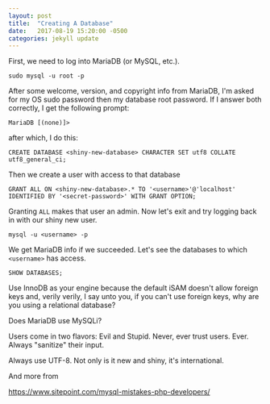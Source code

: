 ```yaml
---
layout: post
title:  "Creating A Database"
date:   2017-08-19 15:20:00 -0500
categories: jekyll update
---
```

First, we need to log into MariaDB (or MySQL, etc.). 

`sudo mysql -u root -p`

After some welcome, version, and copyright info from  MariaDB, I'm asked for my OS sudo password then my database root password. If I answer both correctly, I get the following prompt:

`MariaDB [(none)]>`

after which, I do this: 

`CREATE DATABASE <shiny-new-database> CHARACTER SET utf8 COLLATE utf8_general_ci;`

Then we create a user with access to that database

`GRANT ALL ON <shiny-new-database>.* TO '<username>'@'localhost' IDENTIFIED BY '<secret-password>' WITH GRANT OPTION;`

Granting `ALL` makes that user an admin. Now let's exit and try logging back in with our shiny new user.

`mysql -u <username> -p`

We get MariaDB info if we succeeded. Let's see the databases to which `<username>` has access.

`SHOW DATABASES;`

Use InnoDB as your engine because the default iSAM doesn't allow foreign keys and, verily verily, I say unto you, if you can't use foreign keys, why are you using a relational database?

Does MariaDB use MySQLi?

Users come in two flavors: Evil and Stupid. Never, ever trust users. Ever. Always "sanitize" their input.  

Always use UTF-8. Not only is it new and shiny, it's international. 

And more from

https://www.sitepoint.com/mysql-mistakes-php-developers/